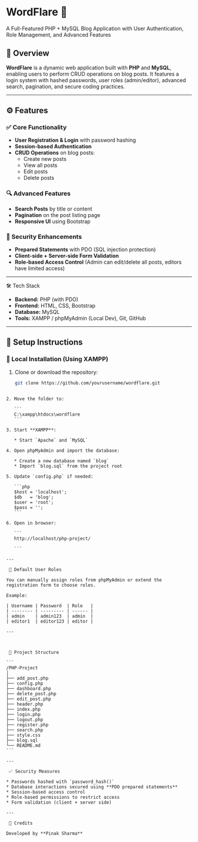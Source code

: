 # WordFlare 📝  
A Full-Featured PHP + MySQL Blog Application with User Authentication, Role Management, and Advanced Features

## 📌 Overview
**WordFlare** is a dynamic web application built with **PHP** and **MySQL**, enabling users to perform CRUD operations on blog posts. It features a login system with hashed passwords, user roles (admin/editor), advanced search, pagination, and secure coding practices.

---

## ⚙️ Features

### ✅ Core Functionality 
- **User Registration & Login** with password hashing
- **Session-based Authentication**
- **CRUD Operations** on blog posts:
  - Create new posts
  - View all posts
  - Edit posts
  - Delete posts

### 🔍 Advanced Features 
- **Search Posts** by title or content
- **Pagination** on the post listing page
- **Responsive UI** using Bootstrap

### 🔐 Security Enhancements 
- **Prepared Statements** with PDO (SQL injection protection)
- **Client-side + Server-side Form Validation**
- **Role-based Access Control** (Admin can edit/delete all posts, editors have limited access)

---

🛠️ Tech Stack
- **Backend:** PHP (with PDO)
- **Frontend:** HTML, CSS, Bootstrap
- **Database:** MySQL
- **Tools:** XAMPP / phpMyAdmin (Local Dev), Git, GitHub

---

## 🚀 Setup Instructions

### 🔧 Local Installation (Using XAMPP)
1. Clone or download the repository:
   ```bash
   git clone https://github.com/yourusername/wordflare.git
````

2. Move the folder to:

   ```
   C:\xampp\htdocs\wordflare
   ```

3. Start **XAMPP**:

   * Start `Apache` and `MySQL`

4. Open phpMyAdmin and import the database:

   * Create a new database named `blog`
   * Import `blog.sql` from the project root

5. Update `config.php` if needed:

   ```php
   $host = 'localhost';
   $db   = 'blog';
   $user = 'root';
   $pass = '';
   ```

6. Open in browser:

   ```
   http://localhost/php-project/

   ```

---

 🔐 Default User Roles

You can manually assign roles from phpMyAdmin or extend the registration form to choose roles.

Example:

| Username | Password  | Role   |
| -------- | --------- | ------ |
| admin    | admin123  | admin  |
| editor1  | editor123 | editor |

---



 📂 Project Structure

```
/PHP-Project
│
├── add_post.php
├── config.php
├── dashboard.php
├── delete_post.php
├── edit_post.php
├── header.php
├── index.php
├── login.php
├── logout.php
├── register.php
├── search.php
├── style.css
├── blog.sql
└── README.md
```

---

 ✅ Security Measures

* Passwords hashed with `password_hash()`
* Database interactions secured using **PDO prepared statements**
* Session-based access control
* Role-based permissions to restrict access
* Form validation (client + server side)

---

 🙌 Credits

Developed by **Pinak Sharma**
